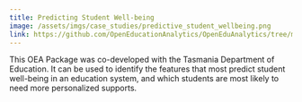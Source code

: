 ```yaml
---
title: Predicting Student Well-being
image: /assets/imgs/case_studies/predictive_student_wellbeing.png
link: https://github.com/OpenEducationAnalytics/OpenEduAnalytics/tree/main/packages/package_catalog/Predicting_Student_Well_Being
---
```

This OEA Package was co-developed with the Tasmania Department of Education. It can be used to identify the features that most predict student well-being in an education system, and which students are most likely to need more personalized supports.  
